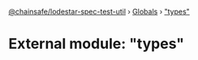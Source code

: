 [@chainsafe/lodestar-spec-test-util](../README.md) › [Globals](../globals.md) › ["types"](_types_.md)

# External module: "types"


